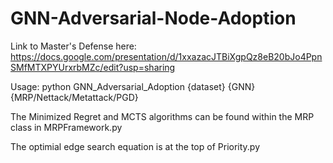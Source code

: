 # GNN-Adversarial-Node-Adoption

Link to Master's Defense here:
https://docs.google.com/presentation/d/1xxazacJTBiXgpQz8eB20bJo4PpnSMfMTXPYUrxrbMZc/edit?usp=sharing

Usage:
python GNN_Adversarial_Adoption {dataset} {GNN} {MRP/Nettack/Metattack/PGD}

The Minimized Regret and MCTS algorithms can be found within the MRP class in MRPFramework.py

The optimial edge search equation is at the top of Priority.py